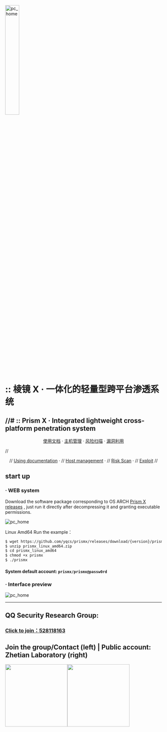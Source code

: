 <img src="public/static/scan.png" alt="pc_home" width="30%" />

# :: 棱镜 X · 一体化的轻量型跨平台渗透系统

//# :: Prism X · Integrated lightweight cross-platform penetration system
---

<p align="center">
  <a href="https://prismx.io/guide" target="_blank">使用文档</a> ·
  <a href="">主机管理</a> ·
  <a href="">风险扫描</a> ·
  <a href="">漏洞利用</a> 
</p>


//<p align="center">
//  <a href="https://prismx.io/guide" target="_blank">Using documentation</a> ·
//  <a href="">Host management</a> ·
//  <a href="">Risk Scan</a> ·
//  <a href="">Exploit</a>
//</p>
## start up

### · WEB system

Download the software package corresponding to OS ARCH [Prism X releases](https://github.com/yqcs/prismx/releases/)
, just run it directly after decompressing it and granting executable permissions.

<img src="public/static/pc_home.jpg" alt="pc_home"/>

Linux Amd64 Run the example：

```bash
$ wget https://github.com/yqcs/prismx/releases/download/{version}/prismx.zip
$ unzip prismx_linux_amd64.zip
$ cd prismx_linux_amd64
$ chmod +x prismx
$ ./prismx
```


#### System default account: `prismx/prismx@passw0rd`


### · Interface preview

<img src="public/static/view.jpg" alt="pc_home"/>

---


## QQ Security Research Group:


### [Click to join：528118163](https://jq.qq.com/?_wv=1027&k=azWZhmSy)

## Join the group/Contact (left) | Public account: Zhetian Laboratory (right)

<img src="public/static/wx.jpg" width="200"><img src="public/static/wx_qrcode.jpg" width="200">
